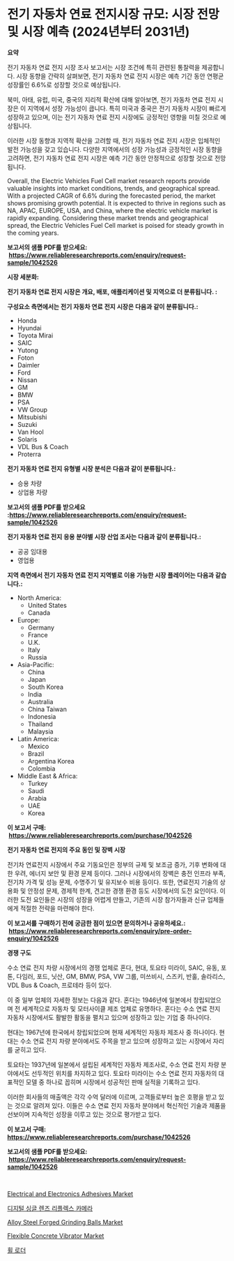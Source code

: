 <p><h1>전기 자동차 연료 전지시장 규모: 시장 전망 및 시장 예측 (2024년부터 2031년)</h1></p><p><strong>요약</strong></p>
<p><p>전기 자동차 연료 전지 시장 조사 보고서는 시장 조건에 특히 관련된 통찰력을 제공합니다. 시장 동향을 간략히 살펴보면, 전기 자동차 연료 전지 시장은 예측 기간 동안 연평균 성장률인 6.6%로 성장할 것으로 예상됩니다. </p><p>북미, 아태, 유럽, 미국, 중국의 지리적 확산에 대해 알아보면, 전기 자동차 연료 전지 시장은 이 지역에서 성장 가능성이 큽니다. 특히 미국과 중국은 전기 자동차 시장이 빠르게 성장하고 있으며, 이는 전기 자동차 연료 전지 시장에도 긍정적인 영향을 미칠 것으로 예상됩니다.</p><p>이러한 시장 동향과 지역적 확산을 고려할 때, 전기 자동차 연료 전지 시장은 입체적인 발전 가능성을 갖고 있습니다. 다양한 지역에서의 성장 가능성과 긍정적인 시장 동향을 고려하면, 전기 자동차 연료 전지 시장은 예측 기간 동안 안정적으로 성장할 것으로 전망됩니다.</p><p>Overall, the Electric Vehicles Fuel Cell market research reports provide valuable insights into market conditions, trends, and geographical spread. With a projected CAGR of 6.6% during the forecasted period, the market shows promising growth potential. It is expected to thrive in regions such as NA, APAC, EUROPE, USA, and China, where the electric vehicle market is rapidly expanding. Considering these market trends and geographical spread, the Electric Vehicles Fuel Cell market is poised for steady growth in the coming years.</p></p>
<p><strong>보고서의 샘플 PDF를 받으세요: &nbsp;<a href="https://www.reliableresearchreports.com/enquiry/request-sample/1042526">https://www.reliableresearchreports.com/enquiry/request-sample/1042526</a></strong></p>
<p><strong>시장 세분화:</strong></p>
<p><strong> 전기 자동차 연료 전지 시장은 개요, 배포, 애플리케이션 및 지역으로 더 분류됩니다. :</strong></p>
<p><strong>구성요소 측면에서는 전기 자동차 연료 전지 시장은 다음과 같이 분류됩니다.:</strong></p>
<p><ul><li>Honda</li><li>Hyundai</li><li>Toyota Mirai</li><li>SAIC</li><li>Yutong</li><li>Foton</li><li>Daimler</li><li>Ford</li><li>Nissan</li><li>GM</li><li>BMW</li><li>PSA</li><li>VW Group</li><li>Mitsubishi</li><li>Suzuki</li><li>Van Hool</li><li>Solaris</li><li>VDL Bus & Coach</li><li>Proterra</li></ul></p>
<p><strong> 전기 자동차 연료 전지 유형별 시장 분석은 다음과 같이 분류됩니다.:</strong></p>
<p><ul><li>승용 차량</li><li>상업용 차량</li></ul></p>
<p><strong>보고서의 샘플 PDF를 받으세요 :<a href="https://www.reliableresearchreports.com/enquiry/request-sample/1042526">https://www.reliableresearchreports.com/enquiry/request-sample/1042526</a></strong></p>
<p><strong> 전기 자동차 연료 전지 응용 분야별 시장 산업 조사는 다음과 같이 분류됩니다.:</strong></p>
<p><ul><li>공공 임대용</li><li>영업용</li></ul></p>
<p><strong>지역 측면에서 전기 자동차 연료 전지 지역별로 이용 가능한 시장 플레이어는 다음과 같습니다.:</strong></p>
<p><ul>
    <li>
        North America:
        <ul>
            <li>United States</li>
            <li>Canada</li>
        </ul>
    </li>
    <li>
        Europe:
        <ul>
            <li>Germany</li>
            <li>France</li>
            <li>U.K.</li>
            <li>Italy</li>
            <li>Russia</li>
        </ul>
    </li>
    <li>
        Asia-Pacific:
        <ul>
            <li>China</li>
            <li>Japan</li>
            <li>South Korea</li>
            <li>India</li>
            <li>Australia</li>
            <li>China Taiwan</li>
            <li>Indonesia</li>
            <li>Thailand</li>
            <li>Malaysia</li>
        </ul>
    </li>
    <li>
        Latin America:
        <ul>
            <li>Mexico</li>
            <li>Brazil</li>
            <li>Argentina Korea</li>
            <li>Colombia</li>
        </ul>
    </li>
    <li>
        Middle East & Africa:
        <ul>
            <li>Turkey</li>
            <li>Saudi</li>
            <li>Arabia</li>
            <li>UAE</li>
            <li>Korea</li>
        </ul>
    </li>
    </ul></p>
<p><strong>이 보고서 구매: &nbsp;<a href="https://www.reliableresearchreports.com/purchase/1042526">https://www.reliableresearchreports.com/purchase/1042526</a></strong></p>
<p><strong>전기 자동차 연료 전지의 주요 동인 및 장벽 시장</strong></p>
<p><p>전기차 연료전지 시장에서 주요 기동요인은 정부의 규제 및 보조금 증가, 기후 변화에 대한 우려, 에너지 보안 및 환경 문제 등이다. 그러나 시장에서의 장벽은 충전 인프라 부족, 전기차 가격 및 성능 문제, 수명주기 및 유지보수 비용 등이다. 또한, 연료전지 기술의 상용화 및 안정성 문제, 경제적 한계, 견고한 경쟁 환경 등도 시장에서의 도전 요인이다. 이러한 도전 요인들은 시장의 성장을 어렵게 만들고, 기존의 시장 참가자들과 신규 업체들에게 적절한 전략을 마련해야 한다.</p></p>
<p><strong>이 보고서를 구매하기 전에 궁금한 점이 있으면 문의하거나 공유하세요.: &nbsp;<a href="https://www.reliableresearchreports.com/enquiry/pre-order-enquiry/1042526">https://www.reliableresearchreports.com/enquiry/pre-order-enquiry/1042526</a></strong></p>
<p><strong>경쟁 구도</strong></p>
<p><p>수소 연료 전지 차량 시장에서의 경쟁 업체로 혼다, 현대, 토요타 미라이, SAIC, 유동, 포톤, 다임러, 포드, 닛산, GM, BMW, PSA, VW 그룹, 미쓰비시, 스즈키, 반훌, 솔라리스, VDL Bus & Coach, 프로테라 등이 있다. </p><p>이 중 일부 업체의 자세한 정보는 다음과 같다. 혼다는 1946년에 일본에서 창립되었으며 전 세계적으로 자동차 및 모터사이클 제조 업체로 유명하다. 혼다는 수소 연료 전지 자동차 시장에서도 활발한 활동을 펼치고 있으며 성장하고 있는 기업 중 하나이다. </p><p>현대는 1967년에 한국에서 창립되었으며 현재 세계적인 자동차 제조사 중 하나이다. 현대는 수소 연료 전지 차량 분야에서도 주목을 받고 있으며 성장하고 있는 시장에서 자리를 굳히고 있다. </p><p>토요타는 1937년에 일본에서 설립된 세계적인 자동차 제조사로, 수소 연료 전지 차량 분야에서도 선두적인 위치를 차지하고 있다. 토요타 미라이는 수소 연료 전지 자동차의 대표적인 모델 중 하나로 꼽히며 시장에서 성공적인 판매 실적을 기록하고 있다. </p><p>이러한 회사들의 매출액은 각각 수억 달러에 이르며, 고객들로부터 높은 호평을 받고 있는 것으로 알려져 있다. 이들은 수소 연료 전지 자동차 분야에서 혁신적인 기술과 제품을 선보이며 지속적인 성장을 이루고 있는 것으로 평가받고 있다.</p></p>
<p><strong>이 보고서 구매: &nbsp; <a href="https://www.reliableresearchreports.com/purchase/1042526">https://www.reliableresearchreports.com/purchase/1042526</a></strong></p>
<p><strong>보고서의 샘플 PDF를 받으세요: &nbsp;<a href="https://www.reliableresearchreports.com/enquiry/request-sample/1042526">https://www.reliableresearchreports.com/enquiry/request-sample/1042526</a></strong><strong></strong></p>
<p>&nbsp;</p>
<p><p><a href="https://picayune-night-cbd.notion.site/Electrical-and-Electronics-Adhesives-Market-Challenges-Opportunities-and-Growth-Drivers-and-Major-d632ef5d1e3d45ff8b77915325d8ac0e">Electrical and Electronics Adhesives Market</a></p><p><a href="https://github.com/vsckjg50460/Market-Research-Report-List-1/blob/main/5045703189003.md">디지털 싱글 렌즈 리플렉스 카메라</a></p><p><a href="https://view.publitas.com/reportprime-1/alloy-steel-forged-grinding-balls-market-offers-provide-insightful-data-for-the-time-period-from-2023-to-2030-and-also-provide-analysis-based-on-application-type-and-region/">Alloy Steel Forged Grinding Balls Market</a></p><p><a href="https://issuu.com/reportprime-2/docs/flexible-concrete-vibrator-market-size-2030.pptx">Flexible Concrete Vibrator Market</a></p><p><a href="https://medium.com/@joshgrady676778/%ED%9C%A0-%EB%A1%9C%EB%8D%94-%EC%8B%9C%EC%9E%A5-%EC%A2%85%EB%A5%98-%EC%9D%91%EC%9A%A9-%EB%B0%8F-%EC%A7%80%EB%A6%AC%EC%97%90-%EB%8C%80%ED%95%9C-%ED%8F%AC%EA%B4%84%EC%A0%81-%ED%8F%89%EA%B0%80-eb9297ef29ae">휠 로더</a></p></p>